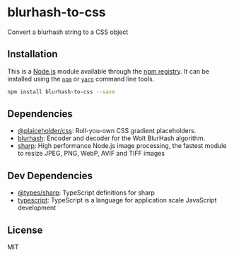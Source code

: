 # blurhash-to-css

Convert a blurhash string to a CSS object

## Installation

This is a [Node.js](https://nodejs.org/) module available through the
[npm registry](https://www.npmjs.com/). It can be installed using the
[`npm`](https://docs.npmjs.com/getting-started/installing-npm-packages-locally)
or [`yarn`](https://yarnpkg.com/en/) command line tools.

```sh
npm install blurhash-to-css --save
```

## Dependencies

- [@plaiceholder/css](https://ghub.io/@plaiceholder/css): Roll-you-own CSS
  gradient placeholders.
- [blurhash](https://ghub.io/blurhash): Encoder and decoder for the Wolt
  BlurHash algorithm.
- [sharp](https://ghub.io/sharp): High performance Node.js image processing, the
  fastest module to resize JPEG, PNG, WebP, AVIF and TIFF images

## Dev Dependencies

- [@types/sharp](https://ghub.io/@types/sharp): TypeScript definitions for sharp
- [typescript](https://ghub.io/typescript): TypeScript is a language for
  application scale JavaScript development

## License

MIT
